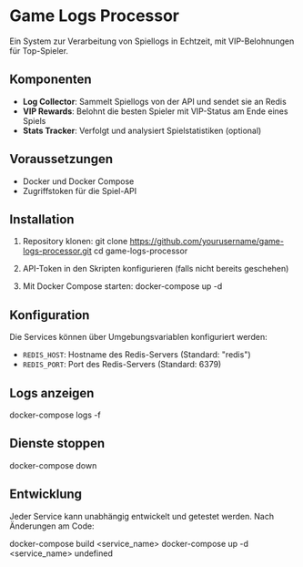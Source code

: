 # Game Logs Processor

Ein System zur Verarbeitung von Spiellogs in Echtzeit, mit VIP-Belohnungen für Top-Spieler.

## Komponenten

- **Log Collector**: Sammelt Spiellogs von der API und sendet sie an Redis
- **VIP Rewards**: Belohnt die besten Spieler mit VIP-Status am Ende eines Spiels
- **Stats Tracker**: Verfolgt und analysiert Spielstatistiken (optional)

## Voraussetzungen

- Docker und Docker Compose
- Zugriffstoken für die Spiel-API

## Installation

1. Repository klonen:
git clone https://github.com/yourusername/game-logs-processor.git
cd game-logs-processor
2. API-Token in den Skripten konfigurieren (falls nicht bereits geschehen)

3. Mit Docker Compose starten:
docker-compose up -d
## Konfiguration

Die Services können über Umgebungsvariablen konfiguriert werden:

- `REDIS_HOST`: Hostname des Redis-Servers (Standard: "redis")
- `REDIS_PORT`: Port des Redis-Servers (Standard: 6379)

## Logs anzeigen

docker-compose logs -f
## Dienste stoppen

docker-compose down
## Entwicklung

Jeder Service kann unabhängig entwickelt und getestet werden. Nach Änderungen am Code:

docker-compose build <service_name>
docker-compose up -d <service_name>
undefined